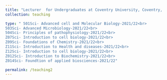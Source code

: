 ```yaml
---
title: "Lecturer  for Undergraduates at Coventry University, Coventry, UK, School of Applied Sciences——–Jan 2022 - till July 2022"
collection: teaching

type: " 501Sci- Advanced cell and Molecular Biology-2021/22<br>
503Sci- Advanced Microbiology-2021/22<br>
504Sci- Principles of pathophysiology-2021/22<br>
Z07Sci- Introduction to cell biology-2021/22<br>
Z09Sci- Foundations of Chemistry-2021/22<br>
Z11Sci- Introduction to Health and diseases-2021/22<br>
Z12Sci- Introduction to cell biology-2021/22<br>
Z012Sci- Introduction to Biochemistry-2021/22<br>
Z014Sci- Foundtion of applied biosciences-2021/22"

permalink: /teaching2
---
```

